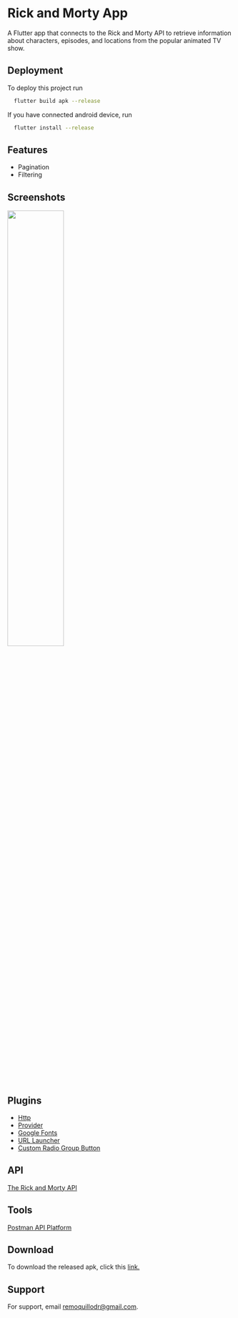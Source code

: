 
# Rick and Morty App

A Flutter app that connects to the Rick and Morty API to retrieve information about characters, episodes, and locations from the popular animated TV show.



## Deployment

To deploy this project run

```bash
  flutter build apk --release
```


If you have connected android device, run

```bash
  flutter install --release
```



## Features

- Pagination
- Filtering


## Screenshots

<img src="https://github.com/danielremoquillo/screenshots/blob/main/rick-morty-app/user_interaction.gif" width=50% height=50%>

## Plugins

- [Http](https://pub.dev/packages/http)
- [Provider](https://pub.dev/packages/provider)
- [Google Fonts](https://pub.dev/packages/google_fonts)
- [URL Launcher](https://pub.dev/packages/url_launcher)
- [Custom Radio Group Button](https://pub.dev/packages/custom_radio_grouped_button)

## API

[The Rick and Morty API](https://rickandmortyapi.com/)

## Tools

[Postman API Platform](https://www.postman.com/)


## Download

To download the released apk, click this [link.](https://drive.google.com/file/d/1fnT5TsVyQbRWDrzFOPQ_ORNcNhdmWT2Q/view?usp=sharing)



## Support

For support, email remoquillodr@gmail.com.



